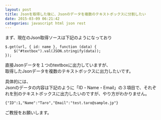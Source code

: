 ```yaml
---
layout: post
title: Jsonを取得した後に、Jsonのデータを複数のテキストボックスに分割したい
date: 2015-03-09 06:21:42
categories: javascript html json rest
---
```

<p>まず、現在のJson取得ソースは下記のようになっており</p>

```
$.get(url, { id: name }, function (data) {
    $("#textbox").val(JSON.stringify(data));
});
```

<p>直接Jsonデータを１つのtextboxに出力していますが、<br>
取得したJsonデータを複数のテキストボックスに出力したいです。</p>

<p>具体的には、<br>
Jsonのデータの内容は下記のように「ID・Name・Email」の３項目で、それぞれを別のテキストボックスに出力したいのですが、やり方がわかりません。</p>

```
{"ID":1,"Name":"Taro","Email":"test.taro@sample.jp"}
```

<p>ご教授をお願いします。</p>
